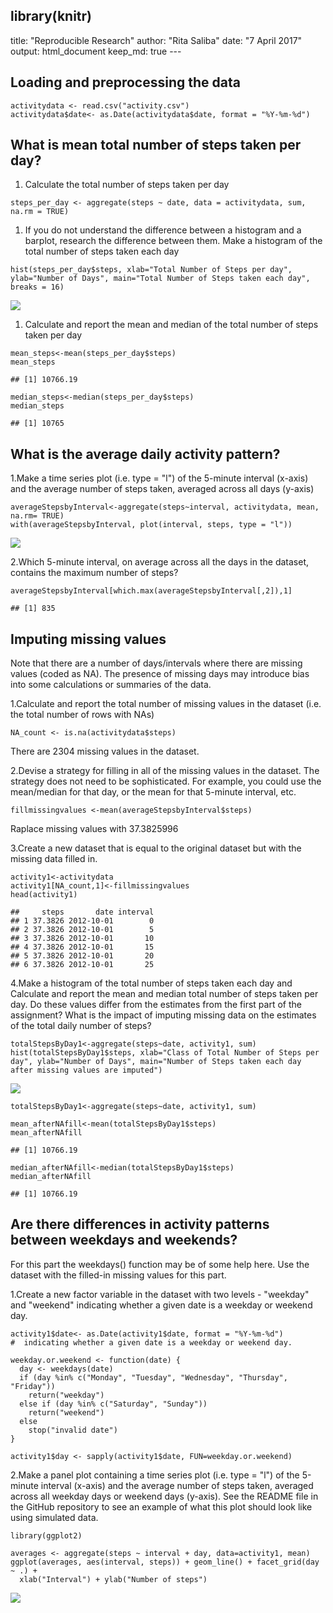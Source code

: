 library(knitr)
--------------

title: "Reproducible Research" author: "Rita Saliba" date: "7 April
2017" output: html\_document keep\_md: true ---

Loading and preprocessing the data
----------------------------------

    activitydata <- read.csv("activity.csv")
    activitydata$date<- as.Date(activitydata$date, format = "%Y-%m-%d") 

What is mean total number of steps taken per day?
-------------------------------------------------

1.  Calculate the total number of steps taken per day

<!-- -->

    steps_per_day <- aggregate(steps ~ date, data = activitydata, sum, na.rm = TRUE)

1.  If you do not understand the difference between a histogram and a
    barplot, research the difference between them. Make a histogram of
    the total number of steps taken each day

<!-- -->

    hist(steps_per_day$steps, xlab="Total Number of Steps per day", ylab="Number of Days", main="Total Number of Steps taken each day", breaks = 16)

![](PA1_template_files/figure-markdown_strict/histrogram1-1.png)

1.  Calculate and report the mean and median of the total number of
    steps taken per day

<!-- -->

    mean_steps<-mean(steps_per_day$steps)
    mean_steps

    ## [1] 10766.19

    median_steps<-median(steps_per_day$steps)
    median_steps

    ## [1] 10765

What is the average daily activity pattern?
-------------------------------------------

1.Make a time series plot (i.e. type = "l") of the 5-minute interval
(x-axis) and the average number of steps taken, averaged across all days
(y-axis)

    averageStepsbyInterval<-aggregate(steps~interval, activitydata, mean, na.rm= TRUE)
    with(averageStepsbyInterval, plot(interval, steps, type = "l"))

![](PA1_template_files/figure-markdown_strict/timeseries-1.png)

2.Which 5-minute interval, on average across all the days in the
dataset, contains the maximum number of steps?

    averageStepsbyInterval[which.max(averageStepsbyInterval[,2]),1]

    ## [1] 835

Imputing missing values
-----------------------

Note that there are a number of days/intervals where there are missing
values (coded as NA). The presence of missing days may introduce bias
into some calculations or summaries of the data.

1.Calculate and report the total number of missing values in the dataset
(i.e. the total number of rows with NAs)

    NA_count <- is.na(activitydata$steps)

There are 2304 missing values in the dataset.

2.Devise a strategy for filling in all of the missing values in the
dataset. The strategy does not need to be sophisticated. For example,
you could use the mean/median for that day, or the mean for that
5-minute interval, etc.

    fillmissingvalues <-mean(averageStepsbyInterval$steps)

Raplace missing values with 37.3825996

3.Create a new dataset that is equal to the original dataset but with
the missing data filled in.

    activity1<-activitydata
    activity1[NA_count,1]<-fillmissingvalues
    head(activity1)

    ##     steps       date interval
    ## 1 37.3826 2012-10-01        0
    ## 2 37.3826 2012-10-01        5
    ## 3 37.3826 2012-10-01       10
    ## 4 37.3826 2012-10-01       15
    ## 5 37.3826 2012-10-01       20
    ## 6 37.3826 2012-10-01       25

4.Make a histogram of the total number of steps taken each day and
Calculate and report the mean and median total number of steps taken per
day. Do these values differ from the estimates from the first part of
the assignment? What is the impact of imputing missing data on the
estimates of the total daily number of steps?

    totalStepsByDay1<-aggregate(steps~date, activity1, sum)
    hist(totalStepsByDay1$steps, xlab="Class of Total Number of Steps per day", ylab="Number of Days", main="Number of Steps taken each day after missing values are imputed")

![](PA1_template_files/figure-markdown_strict/totalStepsByDay1-1.png)

    totalStepsByDay1<-aggregate(steps~date, activity1, sum)

    mean_afterNAfill<-mean(totalStepsByDay1$steps)
    mean_afterNAfill

    ## [1] 10766.19

    median_afterNAfill<-median(totalStepsByDay1$steps)
    median_afterNAfill

    ## [1] 10766.19

Are there differences in activity patterns between weekdays and weekends?
-------------------------------------------------------------------------

For this part the weekdays() function may be of some help here. Use the
dataset with the filled-in missing values for this part.

1.Create a new factor variable in the dataset with two levels -
"weekday" and "weekend" indicating whether a given date is a weekday or
weekend day.

    activity1$date<- as.Date(activity1$date, format = "%Y-%m-%d")
    #  indicating whether a given date is a weekday or weekend day.

    weekday.or.weekend <- function(date) {
      day <- weekdays(date)
      if (day %in% c("Monday", "Tuesday", "Wednesday", "Thursday", "Friday"))
        return("weekday")
      else if (day %in% c("Saturday", "Sunday"))
        return("weekend")
      else
        stop("invalid date")
    }

    activity1$day <- sapply(activity1$date, FUN=weekday.or.weekend)

2.Make a panel plot containing a time series plot (i.e. type = "l") of
the 5-minute interval (x-axis) and the average number of steps taken,
averaged across all weekday days or weekend days (y-axis). See the
README file in the GitHub repository to see an example of what this plot
should look like using simulated data.

    library(ggplot2)

    averages <- aggregate(steps ~ interval + day, data=activity1, mean)
    ggplot(averages, aes(interval, steps)) + geom_line() + facet_grid(day ~ .) +
      xlab("Interval") + ylab("Number of steps") 

![](PA1_template_files/figure-markdown_strict/panel-1.png)

